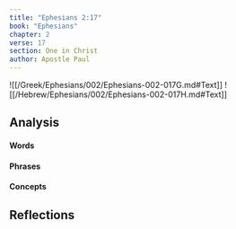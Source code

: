 ```yaml
---
title: "Ephesians 2:17"
book: "Ephesians"
chapter: 2
verse: 17
section: One in Christ
author: Apostle Paul
---
```

![[/Greek/Ephesians/002/Ephesians-002-017G.md#Text]]
![[/Hebrew/Ephesians/002/Ephesians-002-017H.md#Text]]

## Analysis

#### Words

#### Phrases

#### Concepts

## Reflections
